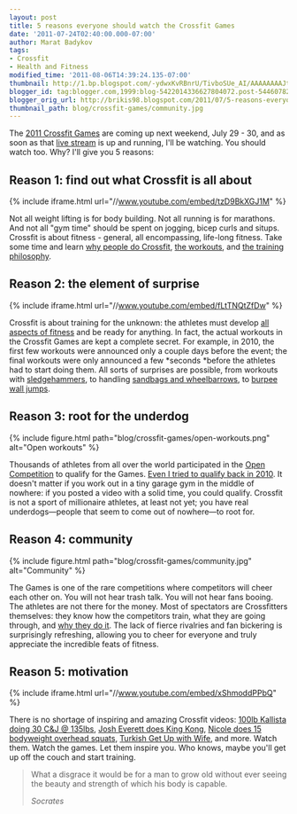 ```yaml
---
layout: post
title: 5 reasons everyone should watch the Crossfit Games
date: '2011-07-24T02:40:00.000-07:00'
author: Marat Badykov
tags:
- Crossfit
- Health and Fitness
modified_time: '2011-08-06T14:39:24.135-07:00'
thumbnail: http://1.bp.blogspot.com/-ydwxKvRBnrU/TivboSUe_AI/AAAAAAAAJtI/UzVFdKsACvA/s72-c/open-workouts.png
blogger_id: tag:blogger.com,1999:blog-5422014336627804072.post-5446078202021224493
blogger_orig_url: http://brikis98.blogspot.com/2011/07/5-reasons-everyone-should-watch.html
thumbnail_path: blog/crossfit-games/community.jpg
---
```


The [2011 Crossfit Games](http://games.crossfit.com/) are coming up next 
weekend, July 29 - 30, and as soon as that [live 
stream](http://games.crossfit.com/content/watch-live) is up and running, I'll 
be watching. You should watch too. Why? I'll give you 5 reasons: 

## Reason 1: find out what Crossfit is all about

{% include iframe.html url="//www.youtube.com/embed/tzD9BkXGJ1M" %}

Not all weight lifting is for body building. Not all running is for marathons. 
And not all "gym time" should be spent on jogging, bicep curls and situps. 
Crossfit is about fitness - general, all encompassing, life-long fitness. Take 
some time and learn [why people do 
Crossfit](https://it.badykov.com/writing/2008/12/16/tribute-to-crossfit/), [the 
workouts](http://crossfit.com/), and [the training 
philosophy](http://crossfitgeneration.typepad.com/cfgen/why-crossfit.html). 

## Reason 2: the element of surprise

{% include iframe.html url="//www.youtube.com/embed/fLtTNQtZfDw" %}

Crossfit is about training for the unknown: the athletes must develop [all 
aspects of fitness](http://library.crossfit.com/free/pdf/CFJ-trial.pdf) and be 
ready for anything. In fact, the actual workouts in the Crossfit Games are 
kept a complete secret. For example, in 2010, the first few workouts were 
announced only a couple days before the event; the final workouts were only 
announced a few *seconds *before the athletes had to start doing them. All 
sorts of surprises are possible, from workouts with 
[sledgehammers](http://www.youtube.com/watch?v=VGvpSU18ceg), to handling 
[sandbags and wheelbarrows](http://www.youtube.com/watch?v=kA1u8ujUh-Q), to 
[burpee wall 
jumps](http://www.youtube.com/watch?v=zQ_AkdXgVC8&amp;feature=related). 

##  Reason 3: root for the underdog

{% include figure.html path="blog/crossfit-games/open-workouts.png" alt="Open workouts" %}

Thousands of athletes from all over the world participated in the [Open 
Competition](http://games.crossfit.com/content/open-summary) to qualify for 
the Games. [Even I tried to qualify back in 
2010](https://it.badykov.com/writing/2010/03/28/2010-crossfit-games-northern-california/). 
It doesn't matter if you work out in a tiny garage gym in the middle of 
nowhere: if you posted a video with a solid time, you could qualify. Crossfit 
is not a sport of millionaire athletes, at least not yet; you have real 
underdogs&mdash;people that seem to come out of nowhere&mdash;to root for. 

## Reason 4: community

{% include figure.html path="blog/crossfit-games/community.jpg" alt="Community" %}

The Games is one of the rare competitions where competitors will cheer each 
other on. You will not hear trash talk. You will not hear fans booing. The 
athletes are not there for the money. Most of spectators are Crossfitters 
themselves: they know how the competitors train, what they are going through, 
and [why they do 
it](http://games2009.crossfit.com/thegames/a-spectator-explains-why-he-crossfits.html). 
The lack of fierce rivalries and fan bickering is surprisingly refreshing, 
allowing you to cheer for everyone and truly appreciate the incredible feats 
of fitness. 

## Reason 5: motivation

{% include iframe.html url="//www.youtube.com/embed/xShmoddPPbQ" %}

There is no shortage of inspiring and amazing Crossfit videos: [100lb Kallista 
doing 30 C&amp;J @ 
135lbs](http://media.crossfit.com/cf-video/CrossFitGames08_KallistaCJFinals.mov), 
[Josh Everett does King Kong](http://www.youtube.com/watch?v=YYay78n1dgE), 
[Nicole does 15 bodyweight overhead 
squats](http://www.youtube.com/watch?v=wjuULPqI-WY), [Turkish Get Up with 
Wife](http://www.youtube.com/watch?v=uDQUlshxO_8), and more. Watch them. Watch 
the games. Let them inspire you. Who knows, maybe you'll get up off the couch 
and start training. 

<blockquote>
  <p>
    What a disgrace it would be for a man to grow old without ever seeing the 
    beauty and strength of which his body is capable.
  </p>
  <cite>Socrates</cite>
</blockquote> 
